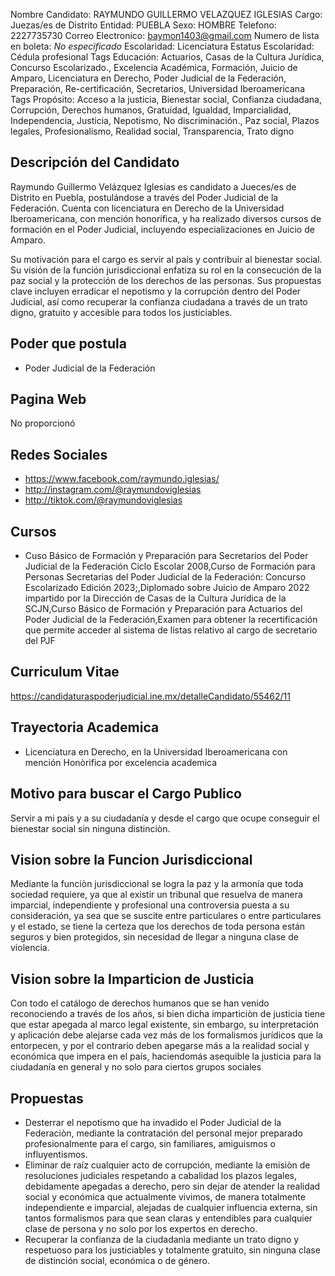 Nombre Candidato: RAYMUNDO GUILLERMO VELAZQUEZ IGLESIAS
Cargo: Juezas/es de Distrito
Entidad: PUEBLA
Sexo: HOMBRE
Telefono: 2227735730
Correo Electronico: baymon1403@gmail.com
Numero de lista en boleta: *No especificado*
Escolaridad: Licenciatura
Estatus Escolaridad: Cédula profesional
Tags Educación: Actuarios, Casas de la Cultura Jurídica, Concurso Escolarizado., Excelencia Académica, Formación, Juicio de Amparo, Licenciatura en Derecho, Poder Judicial de la Federación, Preparación, Re-certificación, Secretarios, Universidad Iberoamericana
Tags Propósito: Acceso a la justicia, Bienestar social, Confianza ciudadana, Corrupción, Derechos humanos, Gratuidad, Igualdad, Imparcialidad, Independencia, Justicia, Nepotismo, No discriminación., Paz social, Plazos legales, Profesionalismo, Realidad social, Transparencia, Trato digno


## Descripción del Candidato 

Raymundo Guillermo Velázquez Iglesias es candidato a Jueces/es de Distrito en Puebla, postulándose a través del Poder Judicial de la Federación. Cuenta con licenciatura en Derecho de la Universidad Iberoamericana, con mención honorífica, y ha realizado diversos cursos de formación en el Poder Judicial, incluyendo especializaciones en Juicio de Amparo.

Su motivación para el cargo es servir al país y contribuir al bienestar social. Su visión de la función jurisdiccional enfatiza su rol en la consecución de la paz social y la protección de los derechos de las personas.  Sus propuestas clave incluyen erradicar el nepotismo y la corrupción dentro del Poder Judicial, así como recuperar la confianza ciudadana a través de un trato digno, gratuito y accesible para todos los justiciables.


## Poder que postula

- Poder Judicial de la Federación


## Pagina Web

No proporcionó


## Redes Sociales

- https://www.facebook.com/raymundo.iglesias/
- http://instagram.com/@raymundoviglesias
- http://tiktok.com/@raymundoviglesias


## Cursos

- Cuso Básico de Formación y Preparación para Secretarios del Poder Judicial de la Federación Ciclo Escolar 2008,Curso de Formación para Personas Secretarias del Poder Judicial de la Federación: Concurso Escolarizado Edición 2023;,Diplomado sobre Juicio de Amparo 2022 impartido por la Dirección de Casas de la Cultura Jurídica de la SCJN,Curso Básico de Formación y Preparación para Actuarios del Poder Judicial de la Federación,Examen para obtener la recertificación que permite acceder al sistema de listas relativo al cargo de secretario del PJF


## Curriculum Vitae

https://candidaturaspoderjudicial.ine.mx/detalleCandidato/55462/11


## Trayectoria Academica

- Licenciatura en Derecho, en la Universidad Iberoamericana  con mención Honòrifica por excelencia academica


## Motivo para buscar el Cargo Publico

Servir a mi país y a su ciudadanía y desde el cargo que ocupe conseguir el bienestar social sin ninguna distinciòn.


## Vision sobre la Funcion Jurisdiccional

Mediante la funciòn jurisdiccional se logra la paz y la armonía que toda sociedad requiere, ya que al existir un tribunal que resuelva de manera imparcial, independiente y profesional una controversia puesta a su consideración, ya sea que se suscite entre particulares o entre particulares y el estado, se tiene la certeza que los derechos de toda persona están seguros y bien protegidos, sin necesidad de llegar a ninguna clase de violencia.


## Vision sobre la Imparticion de Justicia

Con todo el catálogo de derechos humanos que se han venido reconociendo a través de los años, si bien dicha imparticiòn de justicia tiene que estar apegada al marco legal existente, sin embargo, su interpretación y aplicación debe alejarse cada vez más de los formalismos jurídicos que la entorpecen, y por el contrario deben apegarse más a la realidad social y económica que impera en el país, haciendomás asequible la justicia para la ciudadanía en general y no solo para ciertos grupos sociales


## Propuestas

- Desterrar el nepotismo que ha invadido el Poder Judicial de la Federaciòn, mediante la contratación del personal mejor preparado profesionalmente para el cargo, sin familiares, amiguismos o influyentismos.
- Eliminar de raíz cualquier acto de corrupción, mediante la emisiòn de resoluciones judiciales respetando a cabalidad los plazos legales, debidamente apegadas a derecho, pero sin dejar de atender la realidad social y económica que actualmente vivimos, de manera totalmente independiente e imparcial, alejadas de cualquier influencia externa, sin tantos formalismos para que sean claras y entendibles para cualquier clase de persona y no solo por los expertos en derecho.
- Recuperar la confianza de la ciudadanìa mediante un trato digno y respetuoso para los justiciables y totalmente gratuito, sin ninguna clase de distinción social, económica o de género.

